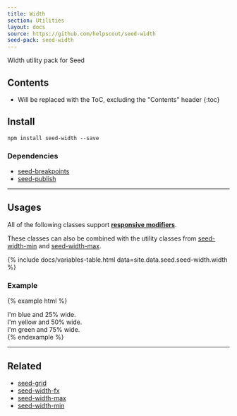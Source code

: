 ```yaml
---
title: Width
section: Utilities
layout: docs
source: https://github.com/helpscout/seed-width
seed-pack: seed-width
---
```


Width utility pack for Seed

## Contents

* Will be replaced with the ToC, excluding the "Contents" header
{:toc}

## Install

```
npm install seed-width --save
```


### Dependencies

* [seed-breakpoints](/packs/seed-breakpoints)
* [seed-publish](/packs/seed-publish)



---


## Usages

All of the following classes support **[responsive modifiers](/packs/seed-breakpoints/#responsive-modifiers)**.

These classes can also be combined with the utility classes from [seed-width-min](/packs/seed-width-min) and [seed-width-max](/packs/seed-width-max).


{% include docs/variables-table.html data=site.data.seed.seed-width.width %}


### Example

{% example html %}
<div class="u-width-3 t-bg-blue-200">
  I'm blue and 25% wide.
</div>
<div class="u-width-6 t-bg-yellow-200">
  I'm yellow and 50% wide.
</div>
<div class="u-width-9 t-bg-green-200">
  I'm green and 75% wide.
</div>
{% endexample %}



---


## Related

* [seed-grid](/packs/seed-grid)
* [seed-width-fx](/packs/seed-width-fx)
* [seed-width-max](/packs/seed-width-max)
* [seed-width-min](/packs/seed-width-min)

